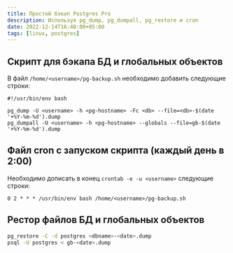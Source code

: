 ```yaml
---
title: Простой бэкап Postgres Pro
description: Используя pg_dump, pg_dumpall, pg_restore и cron
date: 2022-12-14T16:48:00+05:00
tags: [linux, postgres]
---
```

## Скрипт для бэкапа БД и глобальных объектов

В файл `/home/<username>/pg-backup.sh` необходимо добавить следующие строки:
```config
#!/usr/bin/env bash

pg_dump -U <username> -h <pg-hostname> -Fc <db> --file=<db>-$(date '+%Y-%m-%d').dump
pg_dumpall -U <username> -h <pg-hostname> --globals --file=gb-$(date '+%Y-%m-%d').dump
```

## Файл cron с запуском скрипта (каждый день в 2:00)

Необходимо дописать в конец `crontab -e -u <username>` следующие строки:
```config
0 2 * * * /usr/bin/env bash /home/<username>/pg-backup.sh
```

## Рестор файлов БД и глобальных объектов

```bash
pg_restore -C -d postgres <dbname>-<date>.dump
psql -U postgres < gb-<date>.dump
```
